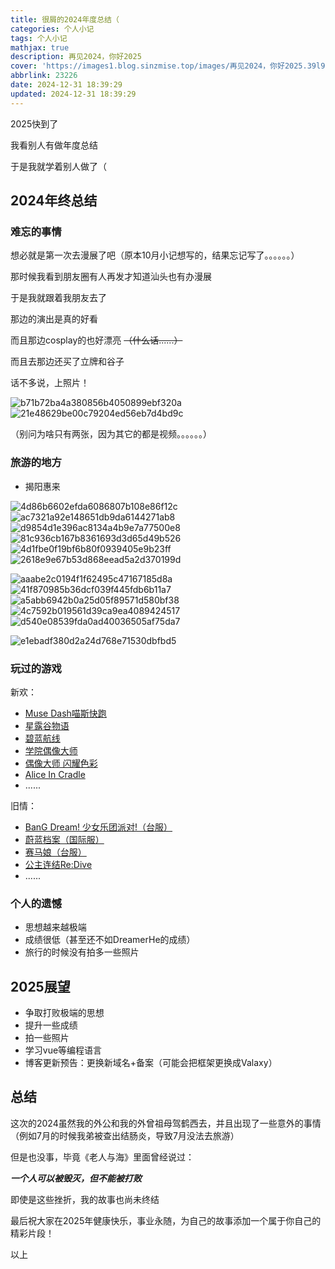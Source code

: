 ```yaml
---
title: 很屑的2024年度总结（
categories: 个人小记
tags: 个人小记
mathjax: true
description: 再见2024，你好2025
cover: 'https://images1.blog.sinzmise.top/images/再见2024，你好2025.39l9926twi.png'
abbrlink: 23226
date: 2024-12-31 18:39:29
updated: 2024-12-31 18:39:29
---
```

2025快到了

我看别人有做年度总结

于是我就学着别人做了（

<!-- more -->

## 2024年终总结
### 难忘的事情
想必就是第一次去漫展了吧（原本10月小记想写的，结果忘记写了。。。。。。）

那时候我看到朋友圈有人再发才知道汕头也有办漫展

于是我就跟着我朋友去了

那边的演出是真的好看

而且那边cosplay的也好漂亮 ~~（什么话......）~~

而且去那边还买了立牌和谷子

话不多说，上照片！

![b71b72ba4a380856b4050899ebf320a](https://images1.blog.sinzmise.top/images/b71b72ba4a380856b4050899ebf320a.9dd1bina8y.avif)
![21e48629be00c79204ed56eb7d4bd9c](https://images1.blog.sinzmise.top/images/21e48629be00c79204ed56eb7d4bd9c.70aeub9wjo.avif)

（别问为啥只有两张，因为其它的都是视频。。。。。。）
### 旅游的地方
- 揭阳惠来
<div class="flex flex-col">

<div class="flex grid-cols-2 justify-center items-center">

![4d86b6602efda6086807b108e86f12c](https://images1.blog.sinzmise.top/20240901/4d86b6602efda6086807b108e86f12c.51e3aw62e3.jpg)
![ac7321a92e148651db9da6144271ab8](https://images1.blog.sinzmise.top/20240901/ac7321a92e148651db9da6144271ab8.2obgtosbul.jpg)
![d9854d1e396ac8134a4b9e7a77500e8](https://images1.blog.sinzmise.top/20240901/d9854d1e396ac8134a4b9e7a77500e8.9rjc9axx7y.jpg)
![81c936cb167b8361693d3d65d49b526](https://images1.blog.sinzmise.top/20240901/81c936cb167b8361693d3d65d49b526.8l010p94sj.jpg)
![4d1fbe0f19bf6b80f0939405e9b23ff](https://images1.blog.sinzmise.top/20240901/4d1fbe0f19bf6b80f0939405e9b23ff.3nrk6uvimx.jpg)
![2618e9e67b53d868eead5a2d370199d](https://images1.blog.sinzmise.top/20240901/2618e9e67b53d868eead5a2d370199d.41xzxq5gko.jpg)

![aaabe2c0194f1f62495c47167185d8a](https://images1.blog.sinzmise.top/20240901/aaabe2c0194f1f62495c47167185d8a.lvo5mub12.jpg)
![41f870985b36dcf039f445fdb6b11a7](https://images1.blog.sinzmise.top/20240901/41f870985b36dcf039f445fdb6b11a7.3k7y953l6b.jpg)
![a5abb6942b0a25d05f89571d580bf38](https://images1.blog.sinzmise.top/20240901/a5abb6942b0a25d05f89571d580bf38.361ii9vf7a.jpg)
![4c7592b019561d39ca9ea4089424517](https://images1.blog.sinzmise.top/20240901/4c7592b019561d39ca9ea4089424517.3nrk6uwvmq.jpg)
![d540e08539fda0ad40036505af75da7](https://images1.blog.sinzmise.top/20240901/d540e08539fda0ad40036505af75da7.6f0mexj654.jpg)

![e1ebadf380d2a24d768e71530dbfbd5](https://images1.blog.sinzmise.top/20240901/e1ebadf380d2a24d768e71530dbfbd5.7w6rgrrov7.jpg)

</div>

</div>

### 玩过的游戏
新欢：
- [Muse Dash喵斯快跑](https://musedash.peropero.net/)
- [星露谷物语](https://www.stardewvalley.net/)
- [碧蓝航线](https://game.bilibili.com/blhx/)
- [学院偶像大师](https://gakuen.idolmaster-official.jp/)
- [偶像大师 闪耀色彩](https://shinycolors.idolmaster.jp/)
- [Alice In Cradle](https://cn.aliceincradle.com/)
- ......

旧情：
- [BanG Dream! 少女乐团派对!（台服）](https://www.mobimon.com.tw/bang-dream/)
- [蔚蓝档案（国际服）](https://bluearchive.nexon.com/home)
- [赛马娘（台服）](https://uma.komoejoy.com/)
- [公主连结Re:Dive](https://game.bilibili.com/pcr/)
- ......

### 个人的遗憾
- 思想越来越极端
- 成绩很低（甚至还不如DreamerHe的成绩）
- 旅行的时候没有拍多一些照片

## 2025展望
- 争取打败极端的思想
- 提升一些成绩
- 拍一些照片
- 学习vue等编程语言
- 博客更新预告：更换新域名+备案（可能会把框架更换成Valaxy）

## 总结
这次的2024虽然我的外公和我的外曾祖母驾鹤西去，并且出现了一些意外的事情（例如7月的时候我弟被查出结肠炎，导致7月没法去旅游）

但是也没事，毕竟《老人与海》里面曾经说过：

***一个人可以被毁灭，但不能被打败***

即使是这些挫折，我的故事也尚未终结

最后祝大家在2025年健康快乐，事业永随，为自己的故事添加一个属于你自己的精彩片段！


以上
